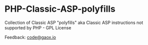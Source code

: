 # PHP-Classic-ASP-polyfills

Collection of Classic ASP "polyfills" aka Classic ASP instructions not supported by PHP - GPL License

Feedback: <a href="mailto:code@gaox.io">code@gaox.io</a>

